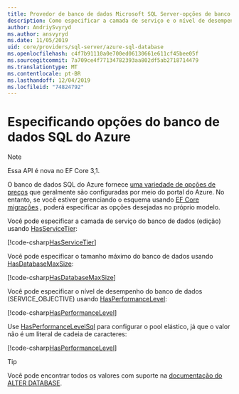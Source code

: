 ```yaml
---
title: Provedor de banco de dados Microsoft SQL Server-opções de banco de dados SQL do Azure-EF Core
description: Como especificar a camada de serviço e o nível de desempenho para o banco de dados SQL do Azure com o provedor de banco de dados SQL Server Entity Framework Core
author: AndriySvyryd
ms.author: ansvyryd
ms.date: 11/05/2019
uid: core/providers/sql-server/azure-sql-database
ms.openlocfilehash: c4f7b91110a0e700ed06130661e611cf45bee05f
ms.sourcegitcommit: 7a709ce4f77134782393aa802df5ab2718714479
ms.translationtype: MT
ms.contentlocale: pt-BR
ms.lasthandoff: 12/04/2019
ms.locfileid: "74824792"
---
```

# <a name="specifying-azure-sql-database-options"></a>Especificando opções do banco de dados SQL do Azure

>[!NOTE]
> Essa API é nova no EF Core 3,1.

O banco de dados SQL do Azure fornece [uma variedade de opções de preços](https://azure.microsoft.com/pricing/details/sql-database/single/) que geralmente são configuradas por meio do portal do Azure. No entanto, se você estiver gerenciando o esquema usando [EF Core migrações](xref:core/managing-schemas/migrations/index) , poderá especificar as opções desejadas no próprio modelo.

Você pode especificar a camada de serviço do banco de dados (edição) usando [HasServiceTier](/dotnet/api/Microsoft.EntityFrameworkCore.SqlServerModelBuilderExtensions.HasServiceTier):

[!code-csharp[HasServiceTier](../../../../samples/core/SqlServer/AzureDatabase/AzureSqlContext.cs?name=HasServiceTier)]

Você pode especificar o tamanho máximo do banco de dados usando [HasDatabaseMaxSize](/dotnet/api/Microsoft.EntityFrameworkCore.SqlServerModelBuilderExtensions.HasDatabaseMaxSize):

[!code-csharp[HasDatabaseMaxSize](../../../../samples/core/SqlServer/AzureDatabase/AzureSqlContext.cs?name=HasDatabaseMaxSize)]

Você pode especificar o nível de desempenho do banco de dados (SERVICE_OBJECTIVE) usando [HasPerformanceLevel](/dotnet/api/Microsoft.EntityFrameworkCore.SqlServerModelBuilderExtensions.HasPerformanceLevel):

[!code-csharp[HasPerformanceLevel](../../../../samples/core/SqlServer/AzureDatabase/AzureSqlContext.cs?name=HasPerformanceLevel)]

Use [HasPerformanceLevelSql](/dotnet/api/Microsoft.EntityFrameworkCore.SqlServerModelBuilderExtensions.HasPerformanceLevelSql) para configurar o pool elástico, já que o valor não é um literal de cadeia de caracteres:

[!code-csharp[HasPerformanceLevel](../../../../samples/core/SqlServer/AzureDatabase/AzureSqlContext.cs?name=HasPerformanceLevelSql)]


>[!TIP]
> Você pode encontrar todos os valores com suporte na [documentação do ALTER DATABASE](/sql/t-sql/statements/alter-database-transact-sql?view=azuresqldb-current).